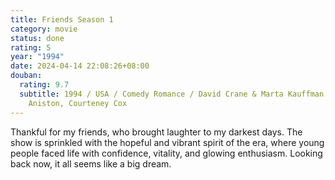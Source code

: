 ```yaml
---
title: Friends Season 1
category: movie
status: done
rating: 5
year: "1994"
date: 2024-04-14 22:08:26+08:00
douban:
  rating: 9.7
  subtitle: 1994 / USA / Comedy Romance / David Crane & Marta Kauffman / Jennifer
    Aniston, Courteney Cox
---
```


Thankful for my friends, who brought laughter to my darkest days. The show is sprinkled with the hopeful and vibrant spirit of the era, where young people faced life with confidence, vitality, and glowing enthusiasm. Looking back now, it all seems like a big dream.
